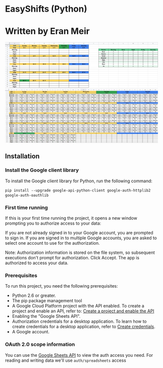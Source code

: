 #  EasyShifts (Python)
#  Written by Eran Meir    

![Empty](https://github.com/Eran-Meir/EasyShifts/blob/main/Empty.jpg)
![Options](https://github.com/Eran-Meir/EasyShifts/blob/main/Monthly%20Options.jpg)


## Installation
### Install the Google client library
To install the Google client library for Python, run the following command:
```
pip install --upgrade google-api-python-client google-auth-httplib2 google-auth-oauthlib
```

### First time running
If this is your first time running the project, it opens a new window prompting you to authorize access to your data:

If you are not already signed in to your Google account, you are prompted to sign in. If you are signed in to multiple Google accounts, you are asked to select one account to use for the authorization.

Note: Authorization information is stored on the file system, so subsequent executions don't prompt for authorization.
Click Accept. The app is authorized to access your data.

### Prerequisites
To run this project, you need the following prerequisites:

- Python 2.6 or greater.
- The pip package management tool
- A Google Cloud Platform project with the API enabled. To create a project and enable an API, refer to: [Create a project and enable the API](https://developers.google.com/workspace/guides/create-project)
- Enabling the "Google Sheets API".
- Authorization credentials for a desktop application. To learn how to create credentials for a desktop application, refer to [Create credentials](https://developers.google.com/workspace/guides/create-credentials).
- A Google account.


### OAuth 2.0 scope information
You can use the [Google Sheets API](https://developers.google.com/sheets/api/guides/authorizing) to view the auth access you need.
For reading and writing data we'll use ```auth/spreadsheets``` access
